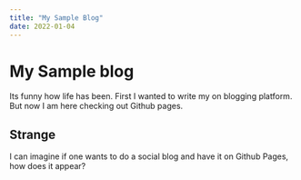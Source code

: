 ```yaml
---
title: "My Sample Blog"
date: 2022-01-04
---
```


# My Sample blog

Its funny how life has been. First I wanted to write my on blogging platform. But now I am here checking out Github pages.

## Strange
I can imagine if one wants to do a social blog and have it on Github Pages, how does it appear?
